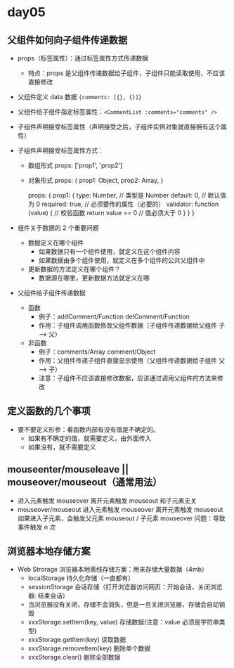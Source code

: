 # day05

## 父组件如何向子组件传递数据

- props（标签属性）：通过标签属性方式传递数据
  - 特点：props 是父组件传递数据给子组件，子组件只能读取使用，不应该直接修改
- 父组件定义 data 数据 `{comments: [{}, {}]}`
- 父组件给子组件指定标签属性：`<CommentList :comments="comments" />`
- 子组件声明接受标签属性（声明接受之后，子组件实例对象就直接拥有这个属性）
- 子组件声明接受标签属性方式：

  - 数组形式
    props: ['prop1', 'prop2']
  - 对象形式
    props: {
    prop1: Object,
    prop2: Array,
    }

    props: {
    prop1: {
    type: Number, // 类型是 Number
    default: 0, // 默认值为 0
    required: true, // 必须要传的属性（必要的）
    validator: function (value) { // 校验函数
    return value >= 0 // 值必须大于 0
    }
    }
    }

- 组件关于数据的 2 个重要问题

  - 数据定义在哪个组件
    - 如果数据只有一个组件使用，就定义在这个组件内容
    - 如果数据由多个组件使用，就定义在多个组件的公共父组件中
  - 更新数据的方法定义在哪个组件？
    - 数据源在哪里，更新数据方法就定义在哪

- 父组件给子组件传递数据
  - 函数
    - 例子：addComment/Function delComment/Function
    - 作用：子组件调用函数修改父组件数据（子组件传递数据给父组件 子 --> 父）
  - 非函数
    - 例子：comments/Array comment/Object
    - 作用：父组件传递子组件直接显示使用（父组件传递数据给子组件 父 --> 子）
    - 注意：子组件不应该直接修改数据，应该通过调用父组件的方法来修改

## 定义函数的几个事项

- 要不要定义形参：看函数内部有没有值是不确定的。
  - 如果有不确定的值，就需要定义，由外面传入
  - 如果没有，就不需要定义

## mouseenter/mouseleave || mouseover/mouseout（通常用法）

- 进入元素触发 mouseover 离开元素触发 mouseout
  和子元素无关
- mouseover/mouseout
  进入元素触发 mouseover 离开元素触发 mouseout
  如果进入子元素，会触发父元素 mouseout / 子元素 mouseover
  问题：导致事件触发 n 次

## 浏览器本地存储方案

- Web Strorage 浏览器本地离线存储方案：用来存储大量数据（4mb）
  - localStorage 持久化存储（一直都有）
  - sessionStorage 会话存储（打开浏览器访问网页：开始会话，关闭浏览器: 结束会话）
  - 当浏览器没有关闭，存储不会消失，但是一旦关闭浏览器，存储会自动销毁
  - xxxStorage.setItem(key, value) 存储数据(注意：value 必须是字符串类型)
  - xxxStorage.getItem(key) 读取数据
  - xxxStorage.removeItem(key) 删除单个数据
  - xxxStorage.clear() 删除全部数据
